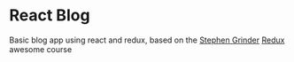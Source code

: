 # React Blog

Basic blog app using react and redux, based on the [Stephen Grinder](https://github.com/StephenGrider/ReduxSimpleStarter)  [Redux](https://www.udemy.com/react-redux/) awesome course

